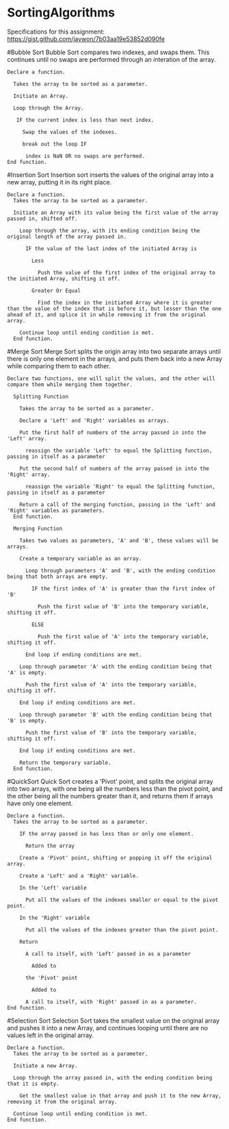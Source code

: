 # SortingAlgorithms
Specifications for this assignment: https://gist.github.com/jaywon/7b03aa19e53852d090fe

#Bubble Sort
Bubble Sort compares two indexes, and swaps them. This continues until no swaps are performed through an interation of the array.

    Declare a function.
      
      Takes the array to be sorted as a parameter.
  
      Initiate an Array.
    
      Loop through the Array.
    
       IF the current index is less than next index.
       
         Swap the values of the indexes.
         
         break out the loop IF
         
          index is NaN OR no swaps are performed.
    End function.
  
#Insertion Sort
Insertion sort inserts the values of the original array into a new array, putting it in its right place.

    Declare a function.
      Takes the array to be sorted as a parameter.
  
      Initiate an Array with its value being the first value of the array passed in, shifted off.
        
        Loop through the array, with its ending condition being the original length of the array passed in.
          
          IF the value of the last index of the initiated Array is 
          
            Less
                
              Push the value of the first index of the original array to the initiated Array, shifting it off.
                
            Greater Or Equal
            
              Find the index in the initiated Array where it is greater than the value of the index that is before it, but lesser than the one ahead of it, and splice it in while removing it from the original array.
              
        Continue loop until ending condition is met.
      End function.
  
#Merge Sort
Merge Sort splits the origin array into two separate arrays until there is only one element in the arrays, and puts them back into a new Array while comparing them to each other. 

    Declare two functions, one will split the values, and the other will compare them while merging them together.
    
      Splitting Function
      
        Takes the array to be sorted as a parameter.
      
        Declare a 'Left' and 'Right' variables as arrays.
      
        Put the first half of numbers of the array passed in into the 'Left' array.
        
          reassign the variable 'Left' to equal the Splitting function, passing in itself as a parameter
        
        Put the second half of numbers of the array passed in into the 'Right' array.
        
          reassign the variable 'Right' to equal the Splitting function, passing in itself as a parameter
        
        Return a call of the merging function, passing in the 'Left' and 'Right' variables as parameters.
      End function.
      
      Merging Function
        
        Takes two values as parameters, 'A' and 'B', these values will be arrays.
      
        Create a temporary variable as an array.
          
          Loop through parameters 'A' and 'B', with the ending condition being that both arrays are empty.
          
            IF the first index of 'A' is greater than the first index of 'B'
            
              Push the first value of 'B' into the temporary variable, shifting it off.
              
            ELSE 
              
              Push the first value of 'A' into the temporary variable, shifting it off.
        
          End loop if ending conditions are met.
          
        Loop through parameter 'A' with the ending condition being that 'A' is empty.
        
          Push the first value of 'A' into the temporary variable, shifting it off.
          
        End loop if ending conditions are met.
        
        Loop through parameter 'B' with the ending condition being that 'B' is empty.
        
          Push the first value of 'B' into the temporary variable, shifting it off.
          
        End loop if ending conditions are met.
        
        Return the temporary variable.
      End function.
    
#QuickSort
Quick Sort creates a 'Pivot' point, and splits the original array into two arrays, with one being all the numbers less than the pivot point, and the other being all the numbers greater than it, and returns them if arrays have only one element.

    Declare a function.
      Takes the array to be sorted as a parameter.
      
        IF the array passed in has less than or only one element.
        
          Return the array
      
        Create a 'Pivot' point, shifting or popping it off the original array.
        
        Create a 'Left' and a 'Right' variable.
        
        In the 'Left' variable
        
          Put all the values of the indexes smaller or equal to the pivot point.
          
        In the 'Right' variable
        
          Put all the values of the indexes greater than the pivot point.
          
        Return 
        
          A call to itself, with 'Left' passed in as a parameter
          
            Added to
            
          the 'Pivot' point
          
            Added to
            
          A call to itself, with 'Right' passed in as a parameter.
    End function.
    
#Selection Sort
Selection Sort takes the smallest value on the original array and pushes it into a new Array, and continues looping until there are no values left in the original array.

    Declare a function.
      Takes the array to be sorted as a parameter.
      
      Initiate a new Array.
      
      Loop through the array passed in, with the ending condition being that it is empty.
      
        Get the smallest value in that array and push it to the new Array, removing it from the original array.
        
      Continue loop until ending condition is met.
    End function.
